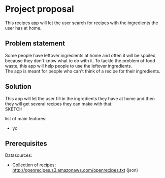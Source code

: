 # Project proposal

This recipes app will let the user search for recipes with the ingredients the user has at home.  
  
## Problem statement  
Some people have leftover ingredients at home and often it will be spoiled, because they don't know what to do with it.
To tackle the problem of food waste, this app will help people to use the leftover ingredients.  
The app is meant for people who can't think of a recipe for their ingredients.  
  
## Solution  
This app will let the user fill in the ingredients they have at home and then they will get several recipes they can make with that.  
SKETCH  
  
list of main features:  
* yo  
  
## Prerequisites  
Datasources:  
* Collection of recipes: http://openrecipes.s3.amazonaws.com/openrecipes.txt (json)  
